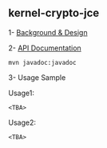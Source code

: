 ## kernel-crypto-jce

 
 1- [Background & Design](../../design/kernel/kernel-crypto.md)
 

 2- [API Documentation <TBA>](TBA)
 
 ```
 mvn javadoc:javadoc

 ```


3- Usage Sample
 
 Usage1:
 
 ```
<TBA>
 
 ```

 Usage2:
 
 ```
<TBA>
 
 ```








